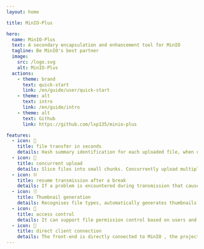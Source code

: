 ```yaml
---
layout: home

title: MinIO-Plus

hero:
  name: MinIO-Plus
  text: A secondary encapsulation and enhancement tool for MinIO
  tagline: Be MinIO's best partner
  image:
    src: /logo.svg
    alt: MinIO-Plus
  actions:
    - theme: brand
      text: quick-start
      link: /en/guide/user/quick-start
    - theme: alt
      text: intro
      link: /en/guide/intro
    - theme: alt
      text: Github
      link: https://github.com/lxp135/minio-plus

features:
  - icon: 🏹
    title: file transfer in seconds
    details: Hash summary identification for each uploaded file, when users upload the same file, there is no actual file transfer process, to achieve the second transfer.
  - icon: 📡
    title: concurrent upload
    details: Slice files into small chunks. Concurrently upload multiple chunks at the same time to maximise bandwidth usage and speed up uploads.
  - icon: ⛓
    title: resume transmission after a break
    details: If a problem is encountered during transmission that causes the transmission to fail, only the unfinished chunks need to be retransmitted, rather than restarting the entire transmission task.
  - icon: 🗄️
    title: Thumbnail generation
    details: Recognises file types, automatically generates thumbnails when images are uploaded, thumbnail size is configurable.
  - icon: 🔑
    title: access control
    details: It can support file permission control based on users and groups to ensure the security of important files.
  - icon: 🏁
    title: direct client connection
    details: The front-end is directly connected to MinIO , the project engineering does not do the file stream handling , in support of the above features to provide MinIO native performance .
---
```

